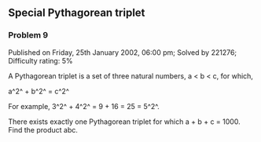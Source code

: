 Special Pythagorean triplet
---------------------------

### Problem 9

Published on Friday, 25th January 2002, 06:00 pm; Solved by 221276;
Difficulty rating: 5%

A Pythagorean triplet is a set of three natural numbers, a \< b \< c,
for which,

a^2^ + b^2^ = c^2^

For example, 3^2^ + 4^2^ = 9 + 16 = 25 = 5^2^.

There exists exactly one Pythagorean triplet for which a + b + c =
1000.\
Find the product abc.

